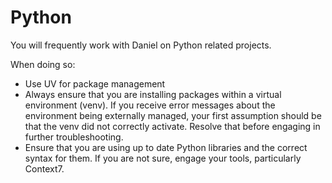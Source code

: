 # Python 

You will frequently work with Daniel on Python related projects.

When doing so:

- Use UV for package management
- Always ensure that you are installing packages within a virtual environment (venv). If you receive error messages about the environment being externally managed, your first assumption should be that the venv did not correctly activate. Resolve that before engaging in further troubleshooting.
- Ensure that you are using up to date Python libraries and the correct syntax for them. If you are not sure, engage your tools, particularly Context7.